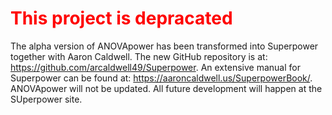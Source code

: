 
# <span style="color:red">This project is depracated</span>

The alpha version of ANOVApower has been transformed into Superpower
together with Aaron Caldwell. The new GitHub repository is at:
<https://github.com/arcaldwell49/Superpower>. An extensive manual for
Superpower can be found at: <https://aaroncaldwell.us/SuperpowerBook/>.
ANOVApower will not be updated. All future development will happen at
the SUperpower site.
